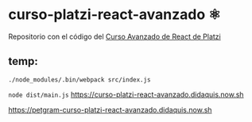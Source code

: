 # curso-platzi-react-avanzado ⚛️

Repositorio con el código del [Curso Avanzado de React de Platzi](https://platzi.com/cursos/react-avanzado/)



## temp:

`./node_modules/.bin/webpack src/index.js`


`node dist/main.js`
https://curso-platzi-react-avanzado.didaquis.now.sh

https://petgram-curso-platzi-react-avanzado.didaquis.now.sh 